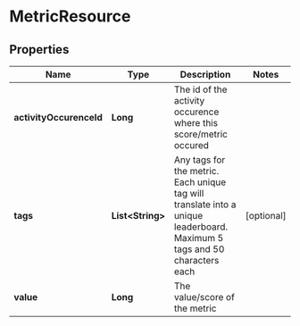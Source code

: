 
# MetricResource

## Properties
Name | Type | Description | Notes
------------ | ------------- | ------------- | -------------
**activityOccurenceId** | **Long** | The id of the activity occurence where this score/metric occured | 
**tags** | **List&lt;String&gt;** | Any tags for the metric. Each unique tag will translate into a unique leaderboard. Maximum 5 tags and 50 characters each |  [optional]
**value** | **Long** | The value/score of the metric | 



